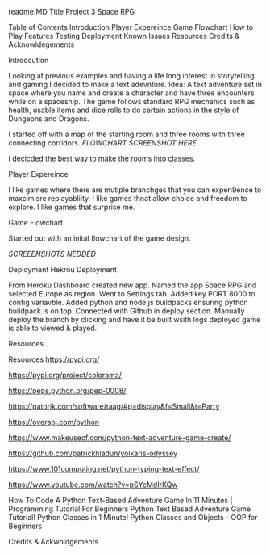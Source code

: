 readme.MD
Title Project 3 Space RPG

Table of Contents
Introduction
Player Expereince
Game Flowchart
How to Play
Features
Testing
Deployment
Known Issues
Resources
Credits & Acknowldegements 

Introdcution 

Looking at previous examples and having a life long interest in storytelling and gaming I decided to make a text adevnture.
Idea: A text adventure set in space where you name and create a character and have three encounters while on a spaceship. The game follows standard RPG mechanics such as health, usable items and dice rolls to do certain actions in the style of Dungeons and Dragons.

I started off with a map of the starting room and three rooms with three connecting corridors.
*FLOWCHART SCREENSHOT HERE*

I decicded the best way to make the rooms into classes.

Player Expereince

I like games where there are mutiple branchges that you can experi9ence to maxcimisre replayablilty.
I like games thnat allow choice and freedom to explore.
I like games that surprise me.

Game Flowchart

Started out with an inital flowchart of the game design.

*SCREEENSHOTS NEDDED*


Deployment
Hekrou Deployment

From Heroku Dashboard created new app.
Named the app Space RPG and selected Europe as region.
Went to Settings tab.
Added key PORT 8000 to config variavble.
Added python and node.js buildpacks ensuring python buildpack is on top.
Connected with Github in deploy section.
Manually deploy the branch by clicking and have it be built wsith logs deployed game is able to viewed & played.

Resources

Resources
https://pypi.org/

https://pypi.org/project/colorama/

https://peps.python.org/pep-0008/

https://patorjk.com/software/taag/#p=display&f=Small&t=Party

https://overapi.com/python

https://www.makeuseof.com/python-text-adventure-game-create/

https://github.com/patrickhladun/yolkaris-odyssey

https://www.101computing.net/python-typing-text-effect/

https://www.youtube.com/watch?v=pSYeMdIrKQw

How To Code A Python Text-Based Adventure Game In 11 Minutes | Programming Tutorial For Beginners
Python Text Based Adventure Game Tutorial!
Python Classes in 1 Minute!
Python Classes and Objects - OOP for Beginners



Credits & Ackwoldgements
